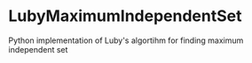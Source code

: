 # LubyMaximumIndependentSet
Python implementation of Luby's algortihm for finding maximum independent set
